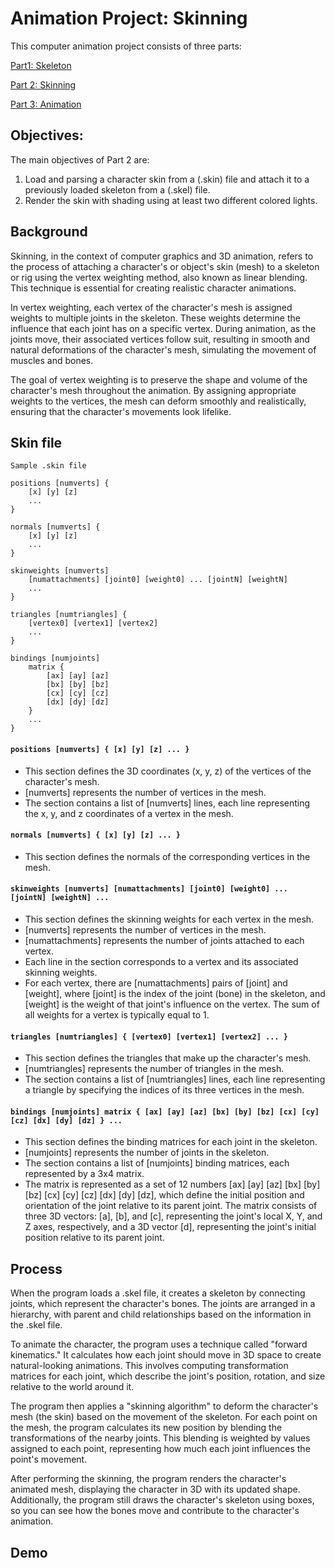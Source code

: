 # Animation Project: Skinning

This computer animation project consists of three parts: 
 
[Part1: Skeleton](https://github.com/mleonova/Graphics-Part1-Skeleton)
 
[Part 2: Skinning](https://github.com/mleonova/Graphics-Part2-Skinning) 
 
[Part 3: Animation](https://github.com/mleonova/Graphics-Part3-Animation)

## Objectives:
The main objectives of Part 2 are:

1. Load and parsing a character skin from a (.skin) file and attach it to a previously loaded skeleton from a (.skel) file.
2. Render the skin with shading using at least two different colored lights. 

## Background
Skinning, in the context of computer graphics and 3D animation, refers to the process of attaching a character's or object's skin (mesh) to a skeleton or rig using the vertex weighting method, also known as linear blending. This technique is essential for creating realistic character animations.

In vertex weighting, each vertex of the character's mesh is assigned weights to multiple joints in the skeleton. These weights determine the influence that each joint has on a specific vertex. During animation, as the joints move, their associated vertices follow suit, resulting in smooth and natural deformations of the character's mesh, simulating the movement of muscles and bones.

The goal of vertex weighting is to preserve the shape and volume of the character's mesh throughout the animation. By assigning appropriate weights to the vertices, the mesh can deform smoothly and realistically, ensuring that the character's movements look lifelike.

## Skin file
```
Sample .skin file

positions [numverts] {
    [x] [y] [z]
    ...
}

normals [numverts] {
    [x] [y] [z]
    ...
}

skinweights [numverts]
    [numattachments] [joint0] [weight0] ... [jointN] [weightN]
    ...
}

triangles [numtriangles] {
    [vertex0] [vertex1] [vertex2]
    ...
}

bindings [numjoints]
    matrix {
        [ax] [ay] [az]
        [bx] [by] [bz]
        [cx] [cy] [cz]
        [dx] [dy] [dz]
    }
    ...
}
```

#### ```positions [numverts] { [x] [y] [z] ... }```
- This section defines the 3D coordinates (x, y, z) of the vertices of the character's mesh.
- [numverts] represents the number of vertices in the mesh.
- The section contains a list of [numverts] lines, each line representing the x, y, and z coordinates of a vertex in the mesh.

#### ```normals [numverts] { [x] [y] [z] ... }```
- This section defines the normals of the corresponding vertices in the mesh.

#### ```skinweights [numverts] [numattachments] [joint0] [weight0] ... [jointN] [weightN] ...```
- This section defines the skinning weights for each vertex in the mesh.
- [numverts] represents the number of vertices in the mesh.
- [numattachments] represents the number of joints attached to each vertex.
- Each line in the section corresponds to a vertex and its associated skinning weights.
- For each vertex, there are [numattachments] pairs of [joint] and [weight], where [joint] is the index of the joint (bone) in the skeleton, and [weight] is the weight of that joint's influence on the vertex. The sum of all weights for a vertex is typically equal to 1.

#### ```triangles [numtriangles] { [vertex0] [vertex1] [vertex2] ... }```
- This section defines the triangles that make up the character's mesh.
- [numtriangles] represents the number of triangles in the mesh.
- The section contains a list of [numtriangles] lines, each line representing a triangle by specifying the indices of its three vertices in the mesh.

#### ```bindings [numjoints] matrix { [ax] [ay] [az] [bx] [by] [bz] [cx] [cy] [cz] [dx] [dy] [dz] } ...```
- This section defines the binding matrices for each joint in the skeleton.
- [numjoints] represents the number of joints in the skeleton.
- The section contains a list of [numjoints] binding matrices, each represented by a 3x4 matrix.
- The matrix is represented as a set of 12 numbers [ax] [ay] [az] [bx] [by] [bz] [cx] [cy] [cz] [dx] [dy] [dz], which define the initial position and orientation of the joint relative to its parent joint. The matrix consists of three 3D vectors: [a], [b], and [c], representing the joint's local X, Y, and Z axes, respectively, and a 3D vector [d], representing the joint's initial position relative to its parent joint.

## Process
When the program loads a .skel file, it creates a skeleton by connecting joints, which represent the character's bones. The joints are arranged in a hierarchy, with parent and child relationships based on the information in the .skel file.

To animate the character, the program uses a technique called "forward kinematics." It calculates how each joint should move in 3D space to create natural-looking animations. This involves computing transformation matrices for each joint, which describe the joint's position, rotation, and size relative to the world around it.

The program then applies a "skinning algorithm" to deform the character's mesh (the skin) based on the movement of the skeleton. For each point on the mesh, the program calculates its new position by blending the transformations of the nearby joints. This blending is weighted by values assigned to each point, representing how much each joint influences the point's movement.

After performing the skinning, the program renders the character's animated mesh, displaying the character in 3D with its updated shape. Additionally, the program still draws the character's skeleton using boxes, so you can see how the bones move and contribute to the character's animation.

## Demo


